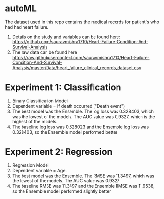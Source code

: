 # autoML
The dataset used in this repo contains the medical records for patient's who had had heart failure.
1. Details on the study and variables can be found here: https://github.com/sauravmishra1710/Heart-Failure-Condition-And-Survival-Analysis
2. The raw data can be found here https://raw.githubusercontent.com/sauravmishra1710/Heart-Failure-Condition-And-Survival-Analysis/master/Data/heart_failure_clinical_records_dataset.csv

# Experiment 1: Classification
1. Binary Classification Model
2. Dependent variable = If death occurred ("Death event")
3. The best model was the Ensemble. The log loss was 0.328403, which was the lowest of the models. The AUC value was 0.9327, which is the highest of the models.
4. The baseline log loss was 0.628023 and the Ensemble log loss was 0.328403, so the Ensemble model performed better

# Experiment 2: Regression
1. Regression Model
2. Dependent variable = Age. 
3. The best model was the Ensemble. The RMSE was 11.3497, which was the lowest of the models. The AUC value was 0.9327
4. The baseline RMSE was 11.3497 and the Ensemble RMSE was 11.9538, so the Ensemble model performed slightly better
